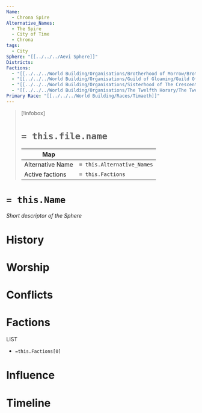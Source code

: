 ```yaml
---
Name:
  - Chrona Spire
Alternative_Names:
  - The Spire
  - City of Time
  - Chrona
tags:
  - City
Sphere: "[[../../../Aevi Sphere]]"
Districts: 
Factions:
  - "[[../../../World Building/Organisations/Brotherhood of Morrow/Brotherhood of Morrow]]"
  - "[[../../../World Building/Organisations/Guild of Gloaming/Guild Of Gloaming]]"
  - "[[../../../World Building/Organisations/Sisterhood of The Crescent-Moon/Sisterhood of the Crescent-Moon]]"
  - "[[../../../World Building/Organisations/The Twelfth Horary/The Twelfth Horary]]"
Primary Race: "[[../../../World Building/Races/Timaeth]]"
---
```

> [!infobox]
> # `= this.file.name`
> | Map |  |
> | ---- | ---- |
> | Alternative Name | `= this.Alternative_Names`|
> |Active factions | `= this.Factions`|
# `= this.Name`
*Short descriptor of the Sphere*
# History
# Worship
# Conflicts
# Factions
LIST
- `=this.Factions[0]`
# Influence
# Timeline